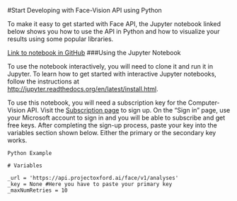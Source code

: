 <!-- NavPath: Computer Vision API
LinkLabel: Get Started in Python
Url: Face-api/documentation/Get-Started-with-Face-API/GetStartedWithPython
Weight: 99
-->

#Start Developing with Face-Vision API using Python

To make it easy to get started with Face API, the Jupyter notebook linked below shows you how to use the API in Python and how to visualize your results using some popular libraries. 

[Link to notebook in GitHub](https://github.com/Microsoft/ProjectOxford-ClientSDK-Dev/blob/master/Face/Python/Jupyter%20Notebook/Face%20Detection%20Example.ipynb)
###Using the Jupyter Notebook

To use the notebook interactively, you will need to clone it and run it in Jupyter. To learn how to get started with interactive Jupyter notebooks, follow the instructions at http://jupyter.readthedocs.org/en/latest/install.html. 

To use this notebook, you will need a subscription key for the Computer-Vision API. Visit the [Subscription page](https://www.microsoft.com/cognitive-services/en-us/sign-up) to sign up. On the “Sign in” page, use your Microsoft account to sign in and you will be able to subscribe and get free keys. After completing the sign-up process, paste your key into the variables section shown below. Either the primary or the secondary key works.

```
Python Example 

# Variables

_url = 'https://api.projectoxford.ai/face/v1/analyses'
_key = None #Here you have to paste your primary key
_maxNumRetries = 10


```
